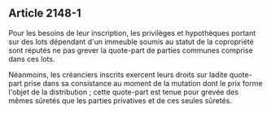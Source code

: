 Article 2148-1
----
Pour les besoins de leur inscription, les privilèges et hypothèques portant sur
des lots dépendant d'un immeuble soumis au statut de la copropriété sont réputés
ne pas grever la quote-part de parties communes comprise dans ces lots.

Néanmoins, les créanciers inscrits exercent leurs droits sur ladite quote-part
prise dans sa consistance au moment de la mutation dont le prix forme l'objet de
la distribution ; cette quote-part est tenue pour grevée des mêmes sûretés que
les parties privatives et de ces seules sûretés.
